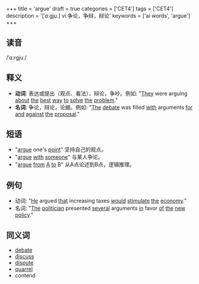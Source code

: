 +++
title = 'argue'
draft = true
categories = ['CET4']
tags = ['CET4']
description = '[ˈɑːgjuː] vi.争论，争辩，辩论'
keywords = ['ai words', 'argue']
+++

## 读音
/ˈɑːrɡjuː/

## 释义
- **动词**: 表达或提出（观点、看法），辩论，争吵。例如: "[They](/zh/post/they/) were arguing [about](/zh/post/about/) [the](/zh/post/the/) [best](/zh/post/best/) [way](/zh/post/way/) [to](/zh/post/to/) [solve](/zh/post/solve/) [the](/zh/post/the/) [problem](/zh/post/problem/)."
- **名词**: 争论，辩论，论据。例如: "[The](/zh/post/the/) [debate](/zh/post/debate/) was filled [with](/zh/post/with/) arguments [for](/zh/post/for/) [and](/zh/post/and/) [against](/zh/post/against/) [the](/zh/post/the/) [proposal](/zh/post/proposal/)."

## 短语
- "[argue](/zh/post/argue/) one's [point](/zh/post/point/)" 坚持自己的观点。
- "[argue](/zh/post/argue/) [with](/zh/post/with/) [someone](/zh/post/someone/)" 与某人争论。
- "[argue](/zh/post/argue/) [from](/zh/post/from/) [A](/zh/post/a/) [to](/zh/post/to/) B" 从A点论述到B点，逻辑推理。

## 例句
- 动词: "[He](/zh/post/he/) argued [that](/zh/post/that/) increasing taxes [would](/zh/post/would/) [stimulate](/zh/post/stimulate/) [the](/zh/post/the/) [economy](/zh/post/economy/)."
- 名词: "[The](/zh/post/the/) [politician](/zh/post/politician/) presented [several](/zh/post/several/) arguments [in](/zh/post/in/) favor [of](/zh/post/of/) [the](/zh/post/the/) [new](/zh/post/new/) [policy](/zh/post/policy/)."

## 同义词
- [debate](/zh/post/debate/)
- [discuss](/zh/post/discuss/)
- [dispute](/zh/post/dispute/)
- [quarrel](/zh/post/quarrel/)
- contend
